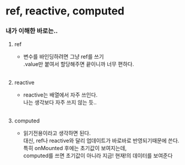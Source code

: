# ref, reactive, computed

### 내가 이해한 바로는..

1. ref<br>
    - 변수를 바인딩하려면 그냥 ref를 쓰기<br>
.value만 붙여서 할당해주면 끝이니까 너무 편하다.<br><br/>

2. reactive <br>
   - reactive는 배열에서 자주 쓰인다.<br>
     나는 생각보다 자주 쓰지 않는 듯..<br><br/>

3. computed <br>
    - 읽기전용이라고 생각하면 된다.<br>
      대신, ref나 reactive와 달리 업데이트가 바로바로 반영되기때문에 쓴다.<br>
      특히 onMounted 후에는 초기값이 보여지는데,<br>
      computed를 쓰면 초기값이 아니라 지금! 현재!의 데이터를 보여준다<br>
   
